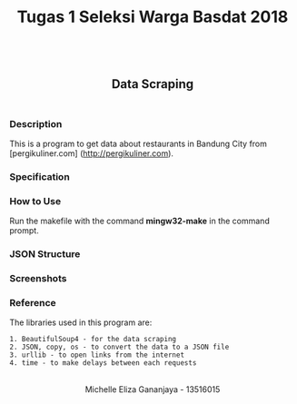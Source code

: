 <h1 align="center">
  <br>
  Tugas 1 Seleksi Warga Basdat 2018
  <br>
  <br>
</h1>

<h2 align="center">
  <br>
  Data Scraping
  <br>
  <br>
</h2>

### Description

This is a program to get data about restaurants in Bandung City from [pergikuliner.com] (http://pergikuliner.com).

### Specification

### How to Use

Run the makefile with the command __mingw32-make__ in the command prompt.

### JSON Structure

### Screenshots

### Reference

The libraries used in this program are:
```
1. BeautifulSoup4 - for the data scraping
2. JSON, copy, os - to convert the data to a JSON file
3. urllib - to open links from the internet
4. time - to make delays between each requests
```

<p align="center">
  <br>
  Michelle Eliza Gananjaya - 13516015
  <br>
  <br>
</p>
